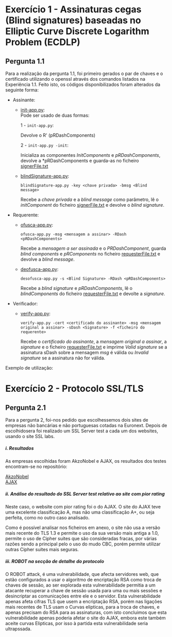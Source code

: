 # Exercício 1 - Assinaturas cegas (Blind signatures) baseadas no Elliptic Curve Discrete Logarithm Problem (ECDLP)
## Pergunta 1.1
Para a realização da pergunta 1.1, foi primeiro gerados o par de chaves e o certificado utilizando o openssl através dos comandos listados na Experiência 1.1. Feito isto, os códigos disponibilizados foram alterados da seguinte forma:



- Assinante:  
  - [init-app.py](./E01/init-app.py):  
    Pode ser usado de duas formas:

    1 - `init-app.py`:  
  
    Devolve o R' (pRDashComponents)  

    2 - `init-app.py -init`:  
  
    Inicializa as componentes *InitComponents* e *pRDashComponents*, devolve a *pRDashComponents e guarda-as no ficheiro [signerFile.txt](./E01/signerFile.txt)


  - [blindSignature-app.py](./E01/blindSignature-app.py):

    `blindSignature-app.py -key <chave privada> -bmsg <Blind message>`

    Recebe a *chave privada* e a *blind message* como parâmetro, lê o *initComponent* do ficheiro [signerFile.txt](./E01/signerFile.txt) e devolve o *blind signature*.  



- Requerente:  
  - [ofusca-app.py](./E01/ofusca-app.py):   

    `ofusca-app.py -msg <mensagem a assinar> -RDash <pRDashComponents>`  

    Recebe a *mensagem a ser assinada* e o *PRDashComponent*, guarda *blind components* e *pRComponents* no ficheiro [requesterFile.txt](./E01/requesterFile.txt) e devolve a *blind message*.


  - [deofusca-app.py](./E01/deofusca-app.py):  

    `desofusca-app.py -s <Blind Signature> -RDash <pRDashComponents>`  

    Recebe a *blind signature* e *pRDashComponents*, lê o *blindComponents* do ficheiro [requesterFile.txt](./E01/requesterFile.txt) e devolte a *signature*.  



- Verificador:  
  - [verify-app.py](./E01/verify-app.py):  

    `verify-app.py -cert <certificado do assinante> -msg <mensagem original a assinar> -sDash <Signature> -f <ficheiro do requerente>`  

    Recebe o *certificado do assinante*, a *mensagem original a assinar*, a *signature* e o ficheiro [requesterFile.txt](./E01/requesterFile.txt) e imprime *Valid signature* se a assinatura sDash sobre a mensagem *msg* é válida ou *Invalid signature* se a assinatura não for válida.  

Exemplo de utilização:  


# Exercício 2 - Protocolo SSL/TLS
## Pergunta 2.1
Para a pergunta 2, foi-nos pedido que escolhessemos dois sites de empresas não bancárias e não portuguesas cotadas na Euronext. Depois de escolhidosera foi realizado um SSL Server test a cada um dos websites, usando o site SSL labs.

##### i. Resultados
As empresas escolhidas foram AkzoNobel e AJAX, os resultados dos testes encontram-se no repositório:

[AkzoNobel](./akzo.pdf)    
[AJAX](./ajax.pdf)

##### ii. Análise do resultado do SSL Server test relativo ao site com pior rating
Neste caso, o website com pior rating foi o do AJAX. O site do AJAX teve uma excelente classificação A, mas não uma classificação A+, ou seja perfeita, como no outro caso analisado.

Como é possível analisar nos ficheiros em anexo, o site não usa a versão mais recente do TLS 1.3 e permite o uso da sua versão mais antiga a 1.0,  permite o uso de Cipher suites  que são consideradas fracas, por várias razões sendo a principal pelo o uso do mudo CBC, porém permite utilizar outras Cipher suites mais seguras.

##### iii. ROBOT na secção de detalhe do protocolo
O ROBOT attack, é uma vulnerabilidade, que afecta servidores web, que estão configurados a usar o algoritmo de encriptação RSA como troca de chaves de sessão, ao ser explorada esta vulnerabilidade permitia a um atacante recuperar a chave de sessão usada para uma ou mais sessões e desincriptar as comunicações entre ele e o servidor.
Esta vulnerabilidade apenas afeta cifras TLS que usem a encriptação RSA, porém nas ligações mais recentes de TLS usam o Curvas elipticas, para a troca de chaves, e apenas precisam do RSA para as assinaturas, com isto concluimos que esta vulnerabilidade apenas poderia afetar o site do AJAX, embora este também aceite curvas Elipticas, por isso à partida esta vulnerabilidade seria ultrapssada.

